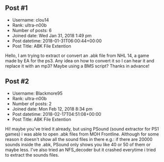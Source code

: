## Post #1
- Username: clou14
- Rank: ultra-n00b
- Number of posts: 6
- Joined date: Wed Jan 31, 2018 1:49 pm
- Post datetime: 2018-01-31T06:00:44+00:00
- Post Title: ABK File Extention

Hello, I am trying to extract or convert an .abk file from NHL 14, a game made by EA for the ps3.  Any idea on how to convert it so I can hear it and replace it with an mp3? Maybe using a BMS script?
Thanks in advance!
## Post #2
- Username: Blackmore95
- Rank: ultra-n00b
- Number of posts: 2
- Joined date: Mon Feb 12, 2018 8:34 pm
- Post datetime: 2018-02-17T04:51:08+00:00
- Post Title: ABK File Extention

Hi! maybe you've tried it already, but using PSound (sound extractor for PS1 games) i was able to open .abk files from MOH Frontline. Although for some reason it doesn't show all the sound files in there e.g.: if there are 20000 sounds inside the .abk, PSound only shows you like 40 or 50 of them or maybe less. I've also tried an NFS_decoder but it crashed everytime i tried to extract the sounds files.
